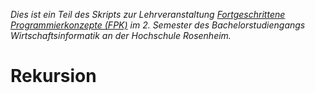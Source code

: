 _Dies ist ein Teil des Skripts zur Lehrveranstaltung [Fortgeschrittene Programmierkonzepte (FPK)](https://github.com/sikoried/fpk) im 2. Semester des Bachelorstudiengangs Wirtschaftsinformatik an der Hochschule Rosenheim._


# Rekursion